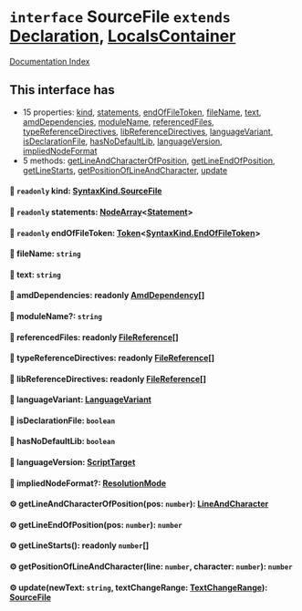 # `interface` SourceFile `extends` [Declaration](../private.interface.Declaration/README.md), [LocalsContainer](../private.interface.LocalsContainer/README.md)

[Documentation Index](../README.md)

## This interface has

- 15 properties:
[kind](#-readonly-kind-syntaxkindsourcefile),
[statements](#-readonly-statements-nodearraystatement),
[endOfFileToken](#-readonly-endoffiletoken-tokensyntaxkindendoffiletoken),
[fileName](#-filename-string),
[text](#-text-string),
[amdDependencies](#-amddependencies-readonly-amddependency),
[moduleName](#-modulename-string),
[referencedFiles](#-referencedfiles-readonly-filereference),
[typeReferenceDirectives](#-typereferencedirectives-readonly-filereference),
[libReferenceDirectives](#-libreferencedirectives-readonly-filereference),
[languageVariant](#-languagevariant-languagevariant),
[isDeclarationFile](#-isdeclarationfile-boolean),
[hasNoDefaultLib](#-hasnodefaultlib-boolean),
[languageVersion](#-languageversion-scripttarget),
[impliedNodeFormat](#-impliednodeformat-resolutionmode)
- 5 methods:
[getLineAndCharacterOfPosition](#-getlineandcharacterofpositionpos-number-lineandcharacter),
[getLineEndOfPosition](#-getlineendofpositionpos-number-number),
[getLineStarts](#-getlinestarts-readonly-number),
[getPositionOfLineAndCharacter](#-getpositionoflineandcharacterline-number-character-number-number),
[update](#-updatenewtext-string-textchangerange-textchangerange-sourcefile)


#### 📄 `readonly` kind: [SyntaxKind.SourceFile](../private.enum.SyntaxKind/README.md#sourcefile--307)



#### 📄 `readonly` statements: [NodeArray](../private.interface.NodeArray/README.md)\<[Statement](../private.interface.Statement/README.md)>



#### 📄 `readonly` endOfFileToken: [Token](../private.interface.Token/README.md)\<[SyntaxKind.EndOfFileToken](../private.enum.SyntaxKind/README.md#endoffiletoken--1)>



#### 📄 fileName: `string`



#### 📄 text: `string`



#### 📄 amdDependencies: readonly [AmdDependency](../private.interface.AmdDependency/README.md)\[]



#### 📄 moduleName?: `string`



#### 📄 referencedFiles: readonly [FileReference](../private.interface.FileReference/README.md)\[]



#### 📄 typeReferenceDirectives: readonly [FileReference](../private.interface.FileReference/README.md)\[]



#### 📄 libReferenceDirectives: readonly [FileReference](../private.interface.FileReference/README.md)\[]



#### 📄 languageVariant: [LanguageVariant](../private.enum.LanguageVariant/README.md)



#### 📄 isDeclarationFile: `boolean`



#### 📄 hasNoDefaultLib: `boolean`



#### 📄 languageVersion: [ScriptTarget](../private.enum.ScriptTarget/README.md)



#### 📄 impliedNodeFormat?: [ResolutionMode](../private.type.ResolutionMode/README.md)



#### ⚙ getLineAndCharacterOfPosition(pos: `number`): [LineAndCharacter](../private.interface.LineAndCharacter/README.md)



#### ⚙ getLineEndOfPosition(pos: `number`): `number`



#### ⚙ getLineStarts(): readonly `number`\[]



#### ⚙ getPositionOfLineAndCharacter(line: `number`, character: `number`): `number`



#### ⚙ update(newText: `string`, textChangeRange: [TextChangeRange](../private.interface.TextChangeRange/README.md)): [SourceFile](../private.interface.SourceFile/README.md)



